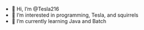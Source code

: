 - 👋 Hi, I’m @Tesla216
- 👀 I’m interested in programming, Tesla, and squirrels
- 🌱 I’m currently learning Java and Batch 

<!---
Tesla216/Tesla216 is a ✨ special ✨ repository because its `README.md` (this file) appears on your GitHub profile.
You can click the Preview link to take a look at your changes.
--->
